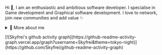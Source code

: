 <p>
  
Hi 👋, I am an enthusiastic and ambitious software developer. I specialise in Game development and Graphical software development. I love to network, join new communities and add value ✨

<div>
<details>
  <summary>🧑 More about me</summary>

- 🔭 I’m currently on a journey to build **great** things

- 🌱 I’m currently learning **everything** 🤓

- 💬 Ask me about **open source, game development, and community management**

</details>
  
</p>
[![Skyfrei's github activity graph](https://github-readme-activity-graph.vercel.app/graph?username=Skyfrei&theme=tokyo-night)](https://github.com/Skyfrei/github-readme-activity-graph)


